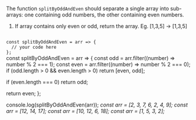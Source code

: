 The function `splitByOddAndEven` should separate a single array into sub-arrays: one containing odd numbers, the other containing even numbers.

1. If array contains only even or odd, return the array. Eg. [1,3,5] -> [1,3,5]

<codeblock language="javascript" type="exercise" testMode="multipleInput">
<code>
const splitByOddAndEven = arr => {
  // your code here
};
</code>

<solution>
const splitByOddAndEven = arr => {
  const odd = arr.filter((number) => number % 2 === 1);
  const even = arr.filter((number) => number % 2 === 0);
  if (odd.length > 0 && even.length > 0) return [even, odd];

  if (even.length === 0) return odd;

  return even;
};
</solution>

<testcases>
<caller>
console.log(splitByOddAndEven(arr));
</caller>
<testcase>
<i>
const arr = [2, 3, 7, 6, 2, 4, 9];
</i>
</testcase>
<testcase>
<i>
const arr = [12, 14, 17];
</i>
</testcase>
<testcase>
<i>
const arr = [10, 12, 6, 18];
</i>
</testcase>
<testcase>
<i>
const arr = [1, 5, 3, 2];
</i>
</testcase>
</testcases>
</codeblock>